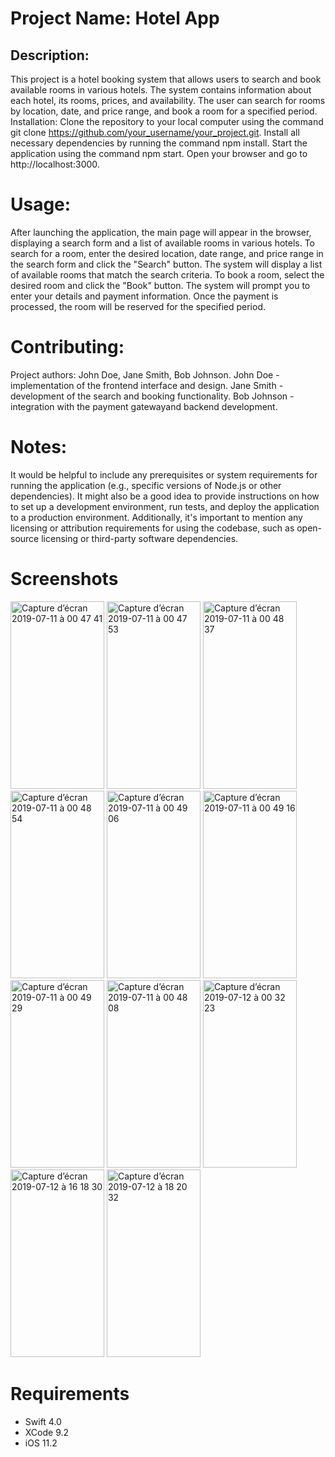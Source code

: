 # Project Name: Hotel App
## Description:
This project is a hotel booking system that allows users to search and book available rooms in various hotels. The system contains information about each hotel, its rooms, prices, and availability. The user can search for rooms by location, date, and price range, and book a room for a specified period.
Installation:
Clone the repository to your local computer using the command git clone https://github.com/your_username/your_project.git.
Install all necessary dependencies by running the command npm install.
Start the application using the command npm start.
Open your browser and go to http://localhost:3000.
# Usage:
After launching the application, the main page will appear in the browser, displaying a search form and a list of available rooms in various hotels. To search for a room, enter the desired location, date range, and price range in the search form and click the "Search" button. The system will display a list of available rooms that match the search criteria. To book a room, select the desired room and click the "Book" button. The system will prompt you to enter your details and payment information. Once the payment is processed, the room will be reserved for the specified period.
# Contributing:
Project authors: John Doe, Jane Smith, Bob Johnson.
John Doe - implementation of the frontend interface and design.
Jane Smith - development of the search and booking functionality.
Bob Johnson - integration with the payment gatewayand backend development.
# Notes:
It would be helpful to include any prerequisites or system requirements for running the application (e.g., specific versions of Node.js or other dependencies).
It might also be a good idea to provide instructions on how to set up a development environment, run tests, and deploy the application to a production environment.
Additionally, it's important to mention any licensing or attribution requirements for using the codebase, such as open-source licensing or third-party software dependencies.

# Screenshots
<img width="150" height="300" alt="Capture d’écran 2019-07-11 à 00 47 41" src="https://user-images.githubusercontent.com/39087448/61012327-f517f580-a375-11e9-90b9-d6d2a0b27741.png"> <img width="150" height="300" alt="Capture d’écran 2019-07-11 à 00 47 53" src="https://user-images.githubusercontent.com/39087448/61012349-0f51d380-a376-11e9-9f85-6a0dede263db.png"> <img width="150" height="300" alt="Capture d’écran 2019-07-11 à 00 48 37" src="https://user-images.githubusercontent.com/39087448/61012365-27295780-a376-11e9-8f1a-62fdc946b6db.png"> <img width="150" height="300" alt="Capture d’écran 2019-07-11 à 00 48 54" src="https://user-images.githubusercontent.com/39087448/61012382-3d371800-a376-11e9-940b-a2efa484f2c4.png"> <img width="150" height="300" alt="Capture d’écran 2019-07-11 à 00 49 06" src="https://user-images.githubusercontent.com/39087448/61012416-5c35aa00-a376-11e9-9a90-fdc64033f7f2.png"> <img width="150" height="300" alt="Capture d’écran 2019-07-11 à 00 49 16" src="https://user-images.githubusercontent.com/39087448/61012433-71aad400-a376-11e9-8360-bdf40cd9025b.png"> <img width="150" height="300" alt="Capture d’écran 2019-07-11 à 00 49 29" src="https://user-images.githubusercontent.com/39087448/61012460-93a45680-a376-11e9-8828-930e9e00d008.png"> <img width="150" height="300" alt="Capture d’écran 2019-07-11 à 00 48 08" src="https://user-images.githubusercontent.com/39087448/61012508-cea68a00-a376-11e9-9b01-ca9440d73b43.png"> <img width="150" height="300" alt="Capture d’écran 2019-07-12 à 00 32 23" src="https://user-images.githubusercontent.com/39087448/61092103-cdd82b80-a43c-11e9-8422-3252a7a1306b.png"> <img width="150" height="300" alt="Capture d’écran 2019-07-12 à 16 18 30" src="https://user-images.githubusercontent.com/39087448/61139190-ca868380-a4c0-11e9-9f4b-d6209e414678.png"> <img width="150" height="300" alt="Capture d’écran 2019-07-12 à 18 20 32" src="https://user-images.githubusercontent.com/39087448/61146389-d0d12b80-a4d1-11e9-9f7b-9b5fc22996fb.png">
# Requirements
* Swift 4.0
* XCode 9.2
* iOS 11.2
